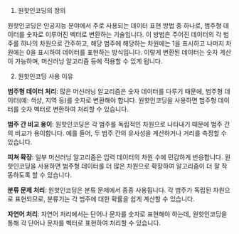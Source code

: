 1. 원핫인코딩의 정의

원핫인코딩은 인공지능 분야에서 주로 사용되는 데이터 표현 방법 중 하나로, 범주형 데이터를 숫자로 이루어진 벡터로 변환하는 기술입니다. 이 방법은 주어진 데이터의 각 범주를 하나의 차원으로 간주하고, 해당 범주에 해당하는 차원에는 1을 표시하고 나머지 차원에는 0을 표시하여 데이터를 표현하는 방식입니다. 이렇게 변환된 데이터는 숫자 계산이 가능하며, 머신러닝 알고리즘 등에 적용할 수 있게 됩니다.

2. 원핫인코딩 사용 이유

**범주형 데이터 처리**: 많은 머신러닝 알고리즘은 숫자 데이터를 다루기 때문에, 범주형 데이터(예: 색상, 지역 등)를 숫자로 변환해야 합니다. 원핫인코딩을 사용하면 범주형 데이터를 숫자 벡터로 변환하여 처리할 수 있습니다.

**범주 간 비교 용이**: 원핫인코딩은 각 범주를 독립적인 차원으로 나타내기 때문에 범주 간의 비교가 용이합니다. 예를 들어, 두 범주 간의 유사성을 계산하거나 거리를 측정할 수 있습니다.

**피쳐 확장**: 일부 머신러닝 알고리즘은 입력 데이터의 차원 수에 민감하게 반응합니다. 원핫인코딩을 사용하면 범주형 데이터를 더 많은 차원으로 확장하여 알고리즘이 더 잘 작동하도록 할 수 있습니다.

**분류 문제 처리**: 원핫인코딩은 분류 문제에서 종종 사용됩니다. 각 범주가 독립된 차원으로 표현되므로, 분류기는 각 범주에 대한 확률을 쉽게 계산할 수 있습니다.

**자연어 처리**: 자연어 처리에서는 단어나 문자를 숫자로 표현해야 하는데, 원핫인코딩을 통해 각 단어나 문자를 벡터로 표현하여 처리할 수 있습니다.

